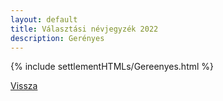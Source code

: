 ```yaml
---
layout: default
title: Választási névjegyzék 2022
description: Gerényes
---
```


{% include settlementHTMLs/Gereenyes.html %}

[Vissza](../)